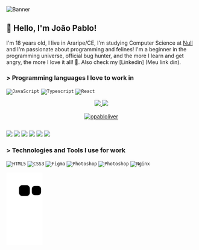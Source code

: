 ![Banner](https://res.cloudinary.com/superfolio/image/upload/v1620689979/68747470733a2f2f692e70696e696d672e636f6d2f6f726967696e616c732f63362f33332f63322f63363333633230656465383266306530636564376435373064626533613166332e676966_yjuh2s.gif)

##


 ## :space_invader: Hello, I'm João Pablo!

I'm 18 years old, I live in Araripe/CE, I'm studying Computer Science at [Null](https://www.cesupa.br/) and I'm passionate about programming and felines! I'm a beginner in the programming universe, official bug hunter, and the more I learn and get angry, the more I love it all! :purple_heart:. Also check my [Linkedin]
(Meu link din).

### > Programming languages I love to work in

<code><img width="40px" src="https://cdn.jsdelivr.net/gh/devicons/devicon/icons/javascript/javascript-original.svg" title = "JavaScript"/></code>
<code><img width="40px" src="https://cdn.jsdelivr.net/gh/devicons/devicon/icons/typescript/typescript-original.svg" title = "Typescript"/></code>
<code><img width="40px" src="https://cdn.jsdelivr.net/gh/devicons/devicon/icons/react/react-original.svg" title = "React"/></code> 
 <div align="center">
  <a href="https://github.com/opabloliver">
  <img height="180" src="https://github-readme-stats.vercel.app/api?username=opabloliver&show_icons=true&theme=highcontrast&include_all_commits=false&count_private=true"/>
  <img height="180em" src="https://github-readme-stats.vercel.app/api/top-langs/?username=pro&layout=compact&langs_count=7&theme=highcontrast"/>
  <p><img align="center" src="https://github-readme-streak-stats.herokuapp.com/?user=opabloliver&&theme=highcontrast" alt="opabloliver" /></p>
     
</div>

  ##
 
<div> 
  <a href="https://www.youtube.com/channel/UCuBT5kTCA0n2PdD51Efo9hQ" target="_blank"><img src="https://img.shields.io/badge/YouTube-FF0000?style=for-the-badge&logo=youtube&logoColor=white" target="_blank"></a>
  <a href="https://instagram.com/opabloliver" target="_blank"><img src="https://img.shields.io/badge/-Instagram-%23E4405F?style=for-the-badge&logo=instagram&logoColor=white" target="_blank"></a>
 	<a href="https://www.twitch.tv/opabloliver" target="_blank"><img src="https://img.shields.io/badge/Twitch-9146FF?style=for-the-badge&logo=twitch&logoColor=white" target="_blank"></a>
 <a href="https://discord.gg/Lupin#2734" target="_blank"><img src="https://img.shields.io/badge/Discord-7289DA?style=for-the-badge&logo=discord&logoColor=white" target="_blank"></a> 
  <a href = "mailto:opablolivers@gmail.com"><img src="https://img.shields.io/badge/-Gmail-%23333?style=for-the-badge&logo=gmail&logoColor=white" target="_blank"></a>
  <a href="" target="_blank"><img src="https://img.shields.io/badge/-Whatsapp-%230077B5?style=for-the-badge&logo=whatsapp&logoColor=green" target="_blank"></a> 



### > Technologies and Tools I use for work
<code><img width="40px" src="https://cdn.jsdelivr.net/gh/devicons/devicon/icons/html5/html5-original-wordmark.svg" title = "HTML5"/></code>
<code><img width="40px" src="https://cdn.jsdelivr.net/gh/devicons/devicon/icons/css3/css3-original-wordmark.svg" title = "CSS3"/></code> 
<code><img width="40px" src="https://cdn.jsdelivr.net/gh/devicons/devicon/icons/figma/figma-original.svg" title = "Figma"/></code>
<code><img width="40px" src="https://cdn.jsdelivr.net/gh/devicons/devicon/icons/photoshop/photoshop-plain.svg" title = "Photoshop"/></code>
<code><img width="40px" src="https://cdn.jsdelivr.net/gh/devicons/devicon/icons/trello/trello-plain.svg" title = "Photoshop"/></code>
<code><img width="40px" src="https://cdn.jsdelivr.net/gh/devicons/devicon/icons/nginx/nginx-original.svg" title = "Nginx"/></code>

![Snake animation](https://github.com/RyanOlivrdev/ryanolivrdev/blob/output/github-contribution-grid-snake.svg) 

